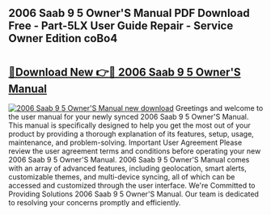 ## 2006 Saab 9 5 Owner'S Manual PDF Download Free - Part-5LX User Guide Repair - Service Owner Edition coBo4

# <h2><a href="http://cf25468.oget.top/?id=2006+Saab+9+5+Owner%27S+Manual">🔗Download New 👉🔴 2006 Saab 9 5 Owner'S Manual</a></h2>

[![2006 Saab 9 5 Owner'S Manual new download](https://i.imgur.com/5g1atiW.png)](http://cf25468.oget.top/?id=2006+Saab+9+5+Owner%27S+Manual)
Greetings and welcome to the user manual for your newly synced 2006 Saab 9 5 Owner'S Manual. This manual is specifically designed to help you get the most out of your product by providing a thorough explanation of its features, setup, usage, maintenance, and problem-solving. Important User Agreement Please review the user agreement terms and conditions before operating your new 2006 Saab 9 5 Owner'S Manual. 2006 Saab 9 5 Owner'S Manual comes with an array of advanced features, including geolocation, smart alerts, customizable themes, and multi-device syncing, all of which can be accessed and customized through the user interface. We're Committed to Providing Solutions 2006 Saab 9 5 Owner'S Manual. Our team is dedicated to resolving your concerns promptly and efficiently.
